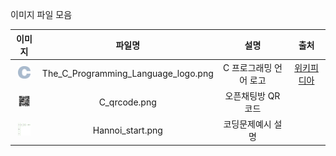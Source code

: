 이미지 파일 모음

| 이미지 |  파일명  |  설명  |  출처  |
|:----:|:------:|:-----:|:-----:|
|<img src="The_C_Programming_Language_logo.png" width="20" height="20">|The_C_Programming_Language_logo.png|C 프로그래밍 언어 로고|[위키피디아](https://en.m.wikipedia.org/wiki/File:The_C_Programming_Language_logo.svg)|
|<img src="C_qrcode.png" width="20" height="20">|C_qrcode.png|오픈채팅방 QR코드|
|<img src="Hannoi_start.png" width="20" height="20">|Hannoi_start.png|코딩문제예시 설명|
